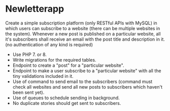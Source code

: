 # Newletterapp
Create a simple subscription platform (only RESTful APIs with MySQL) in which users can subscribe to a website (there can be multiple websites in the system). Whenever a new post is published on a particular website, all it's subscribers shall receive an email with the post title and description in it. (no authentication of any kind is required)

- Use PHP 7. or 8. 
- Write migrations for the required tables.
- Endpoint to create a "post" for a "particular website".
- Endpoint to make a user subscribe to a "particular website" with all the tiny validations included in it.
- Use of command to send email to the subscribers (command must check all websites and send all new posts to subscribers which haven't been sent yet).
- Use of queues to schedule sending in background.
- No duplicate stories should get sent to subscribers.
